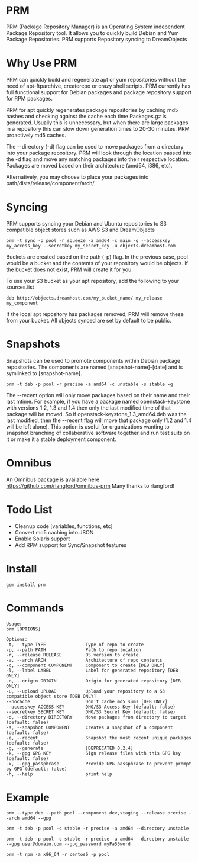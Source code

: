 PRM
===

PRM (Package Repository Manager) is an Operating System independent Package Repository tool. It allows you to quickly build Debian and Yum Package Repositories. PRM supports Repository syncing to DreamObjects

Why Use PRM
===

PRM can quickly build and regenerate apt or yum repositories without the need of apt-ftparchive, createrepo or crazy shell scripts. PRM currently has full
functional support for Debian packages and package repository support for RPM packages.

PRM for apt quickly regenerates package repositories by caching md5 hashes and checking against the cache each time Packages.gz is generated. Usually
this is unnecessary, but when there are large packages in a repository this can slow down generation times to 20-30 minutes. PRM proactively md5 caches.

The --directory (-d) flag can be used to move packages from a directory into your package repository. PRM will look through the location passed into
the -d flag and move any matching packages into their respective location. Packages are moved based on their architecture (amd64, i386, etc). 

Alternatively, you may choose to place your packages into path/dists/release/component/arch/.

Syncing
===

PRM supports syncing your Debian and Ubuntu repositories to S3 compatible object stores such as AWS S3 and DreamObjects

```
prm -t sync -p pool -r squeeze -a amd64 -c main -g --accesskey my_access_key --secretkey my_secret_key -u objects.dreamhost.com
```

Buckets are created based on the path (-p) flag. In the previous case, pool would be a bucket and the contents of your repository would be objects. If the 
bucket does not exist, PRM will create it for you.

To use your S3 bucket as your apt repository, add the following to your sources.list

```
deb http://objects.dreamhost.com/my_bucket_name/ my_release my_component
```

If the local apt repository has packages removed, PRM will remove these from your bucket. All objects synced are set by default to be public.

Snapshots
===

Snapshots can be used to promote components within Debian package repositories. The components are named [snapshot-name]-[date] and is symlinked to [snapshot-name].

```
prm -t deb -p pool -r precise -a amd64 -c unstable -s stable -g
```

The --recent option will only move packages based on their name and their last mtime. For example, if you have a package named openstack-keystone with versions 1.2, 1.3 and 1.4 then only the last modified time of that package will be moved. So if openstack-keystone_1.3_amd64.deb was the last modified, then the --recent flag will move that package only (1.2 and 1.4 will be left alone). This option is useful for organizations wanting to snapshot branching of collaberative software together and run test suits on it or make it a stable deployment component.

Omnibus
===
An Omnibus package is available here https://github.com/rlangford/omnibus-prm
Many thanks to rlangford!

Todo List
===

* Cleanup code [variables, functions, etc]
* Convert md5 caching into JSON
* Enable Solaris support
* Add RPM support for Sync/Snapshot features

Install
===
```
gem install prm
```

Commands
===
```
Usage:
prm [OPTIONS]

Options:
-t, --type TYPE               Type of repo to create
-p, --path PATH               Path to repo location
-r, --release RELEASE         OS version to create
-a, --arch ARCH               Architecture of repo contents
-c, --component COMPONENT     Component to create [DEB ONLY]
-l, --label LABEL             Label for generated repository [DEB ONLY]
-o, --origin ORIGIN           Origin for generated repository [DEB ONLY]
-u, --upload UPLOAD           Upload your repository to a S3 compatible object store [DEB ONLY]
--nocache                     Don't cache md5 sums [DEB ONLY]
--accesskey ACCESS KEY        DHO/S3 Access Key (default: false)
--secretkey SECRET KEY        DHO/S3 Secret Key (default: false)
-d, --directory DIRECTORY     Move packages from directory to target (default: false)
-s, --snapshot COMPONENT      Creates a snapshot of a component (default: false)
-e, --recent                  Snapshot the most recent unique packages (default: false)
-g, --generate                [DEPRECATED 0.2.4]
-k, --gpg GPG KEY             Sign release files with this GPG key (default: false)
-x, --gpg_passphrase          Provide GPG passphrase to prevent prompt by GPG (default: false)
-h, --help                    print help
```

Example
===
```
prm --type deb --path pool --component dev,staging --release precise --arch amd64 --gpg

prm -t deb -p pool -c stable -r precise -a amd64 --directory unstable

prm -t deb -p pool -c stable -r precise -a amd64 --directory unstable --gpg user@domain.com --gpg_password myPa55word

prm -t rpm -a x86_64 -r centos6 -p pool
```
